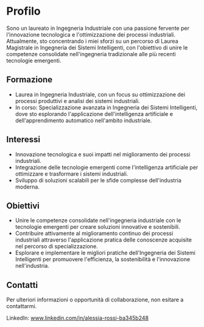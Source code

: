 # Profilo

Sono un laureato in Ingegneria Industriale con una passione fervente per l'innovazione tecnologica e l'ottimizzazione dei processi industriali. Attualmente, sto concentrando i miei sforzi su un percorso di Laurea Magistrale in Ingegneria dei Sistemi Intelligenti, con l'obiettivo di unire le competenze consolidate nell'ingegneria tradizionale alle più recenti tecnologie emergenti.

## Formazione

- Laurea in Ingegneria Industriale, con un focus su ottimizzazione dei processi produttivi e analisi dei sistemi industriali.
- In corso: Specializzazione avanzata in Ingegneria dei Sistemi Intelligenti, dove sto esplorando l'applicazione dell'intelligenza artificiale e dell'apprendimento automatico nell'ambito industriale.

## Interessi

- Innovazione tecnologica e suoi impatti nel miglioramento dei processi industriali.
- Integrazione delle tecnologie emergenti come l'intelligenza artificiale per ottimizzare e trasformare i sistemi industriali.
- Sviluppo di soluzioni scalabili per le sfide complesse dell'industria moderna.

## Obiettivi

- Unire le competenze consolidate nell'ingegneria industriale con le tecnologie emergenti per creare soluzioni innovative e sostenibili.
- Contribuire attivamente al miglioramento continuo dei processi industriali attraverso l'applicazione pratica delle conoscenze acquisite nel percorso di specializzazione.
- Esplorare e implementare le migliori pratiche dell'Ingegneria dei Sistemi Intelligenti per promuovere l'efficienza, la sostenibilità e l'innovazione nell'industria.

## Contatti

Per ulteriori informazioni o opportunità di collaborazione, non esitare a contattarmi.


LinkedIn: www.linkedin.com/in/alessia-rossi-ba345b248
